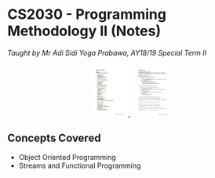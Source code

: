 <!-- markdownlint-disable MD036 MD033 -->

# CS2030 - Programming Methodology II (Notes)

_Taught by Mr Adi Sidi Yoga Prabawa, AY18/19 Special Term II_

<p align="center">
    <a href="Object Oriented Programming.pdf" target="_blank">
        <img src="../docs/cs2030-img1.png" width="15%" alt="Object Oriented Programming Notes"/>
    </a>
    &nbsp;
    <a href="Streams and Functional Programming.pdf" target="_blank">
        <img src="../docs/cs2030-img2.png" width="15%" alt="Streams and Functional Programming Notes"/>
    </a>
</p>

## Concepts Covered

- Object Oriented Programming
- Streams and Functional Programming

